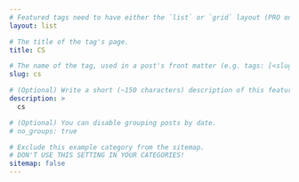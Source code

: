 ```yaml
---
# Featured tags need to have either the `list` or `grid` layout (PRO only).
layout: list

# The title of the tag's page.
title: CS

# The name of the tag, used in a post's front matter (e.g. tags: [<slug>]).
slug: cs

# (Optional) Write a short (~150 characters) description of this featured tag.
description: >
  cs

# (Optional) You can disable grouping posts by date.
# no_groups: true

# Exclude this example category from the sitemap.
# DON'T USE THIS SETTING IN YOUR CATEGORIES!
sitemap: false
---
```

